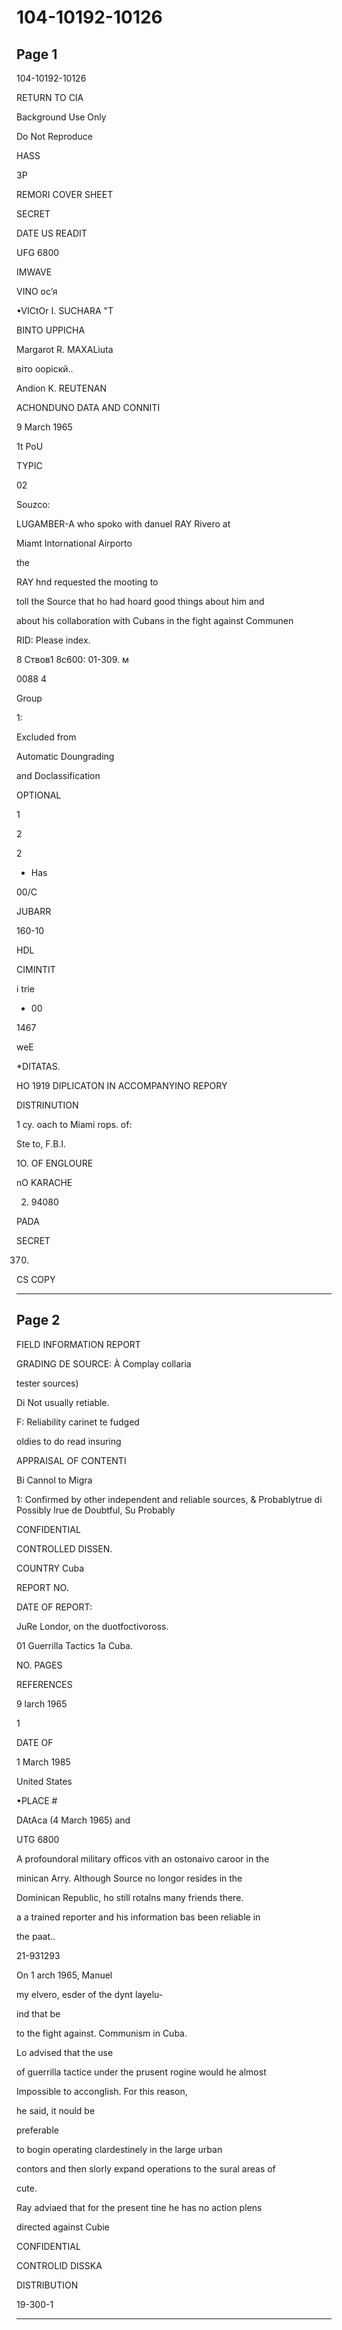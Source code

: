 # 104-10192-10126

## Page 1

104-10192-10126

RETURN TO CIA

Background Use Only

Do Not Reproduce

HASS

3P

REMORI COVER SHEET

SECRET

DATE US READIT

UFG 6800

IMWAVE

VINO осʼя

•VICtOr I. SUCHARA "T

BINTO UPPICHA

Margarot R. MAXALiuta

віто ооріскй..

Andion K. REUTENAN

ACHONDUNO DATA AND CONNITI

9 March 1965

1t PoU

TYPIC

02

Souzco:

LUGAMBER-A who spoko with danuel RAY Rivero at

Miamt Intornational Airporto

the

RAY hnd requested the mooting to

toll the Source that ho had hoard good things about him and

about his collaboration with Cubans in the fight against Communen

RID: Please index.

8 Ствов1 8с600: 01-309. м

0088 4

Group

1:

Excluded from

Automatic Doungrading

and Doclassification

OPTIONAL

1

2

2

- Has

00/C

JUBARR

160-10

HDL

CIMINTIT

i trie

- 00

1467

weE

*DITATAS.

HO 1919 DIPLICATON IN ACCOMPANYINO REPORY

DISTRINUTION

1 cy. oach to Miami rops. of:

Ste to, F.B.I.

1O. OF ENGLOURE

nO KARACHE

2. 94080

PADA

SECRET

370.

CS COPY

---

## Page 2

FIELD INFORMATION REPORT

GRADING DE SOURCE: À Complay collaria

tester sources)

Di Not usually retiable.

F: Reliability carinet te fudged

oldies to do read insuring

APPRAISAL OF CONTENTI

Bi Cannol to Migra

1: Confirmed by other independent and reliable sources, & Probablytrue di Possibly lrue de Doubtful, Su Probably

CONFIDENTIAL

CONTROLLED DISSEN.

COUNTRY Cuba

REPORT NO.

DATE OF REPORT:

JuRe Londor, on the duotfoctivoross.

01 Guerrilla Tactics 1a Cuba.

NO. PAGES

REFERENCES

9 larch 1965

1

DATE OF

1 March 1985

United States

•PLACE #

DAtAca (4 March 1965) and

UTG 6800

A profoundoral military officos vith an ostonaivo caroor in the

minican Arry. Although Source no longor resides in the

Dominican Republic, ho still rotalns many friends there.

a a trained reporter and his information bas been reliable in

the paat..

21-931293

On 1 arch 1965, Manuel

my elvero, esder of the dynt layelu-

ind that be

to the fight against. Communism in Cuba.

Lo advised that the use

of guerrilla tactice under the prusent rogine would he almost

Impossible to acconglish. For this reason,

he said, it nould be

preferable

to bogin operating clardestinely in the large urban

contors and then slorly expand operations to the sural areas of

cute.

Ray adviaed that for the present tine he has no action plens

directed against Cubie

CONFIDENTIAL

CONTROLID DISSKA

DISTRIBUTION

19-300-1

---

